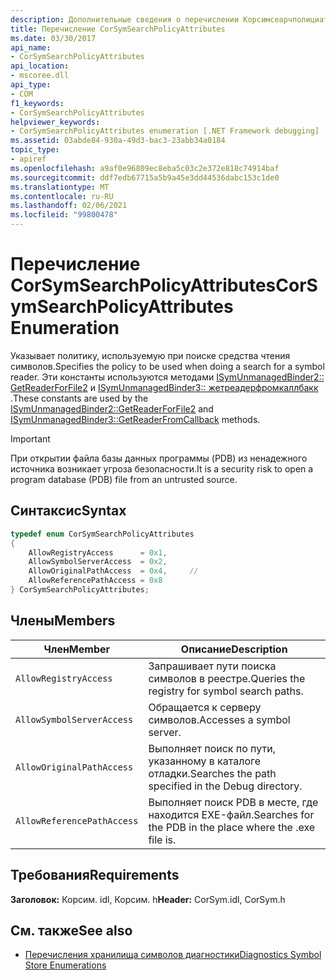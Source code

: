```yaml
---
description: Дополнительные сведения о перечислении Корсимсеарчполициаттрибутес
title: Перечисление CorSymSearchPolicyAttributes
ms.date: 03/30/2017
api_name:
- CorSymSearchPolicyAttributes
api_location:
- mscoree.dll
api_type:
- COM
f1_keywords:
- CorSymSearchPolicyAttributes
helpviewer_keywords:
- CorSymSearchPolicyAttributes enumeration [.NET Framework debugging]
ms.assetid: 03abde84-930a-49d3-bac3-23abb34a0184
topic_type:
- apiref
ms.openlocfilehash: a9af0e96809ec8eba5c03c2e372e818c74914baf
ms.sourcegitcommit: ddf7edb67715a5b9a45e3dd44536dabc153c1de0
ms.translationtype: MT
ms.contentlocale: ru-RU
ms.lasthandoff: 02/06/2021
ms.locfileid: "99800478"
---
```

# <a name="corsymsearchpolicyattributes-enumeration"></a><span data-ttu-id="a12a6-103">Перечисление CorSymSearchPolicyAttributes</span><span class="sxs-lookup"><span data-stu-id="a12a6-103">CorSymSearchPolicyAttributes Enumeration</span></span>

<span data-ttu-id="a12a6-104">Указывает политику, используемую при поиске средства чтения символов.</span><span class="sxs-lookup"><span data-stu-id="a12a6-104">Specifies the policy to be used when doing a search for a symbol reader.</span></span> <span data-ttu-id="a12a6-105">Эти константы используются методами [ISymUnmanagedBinder2:: GetReaderForFile2](isymunmanagedbinder2-getreaderforfile2-method.md) и [ISymUnmanagedBinder3:: жетреадерфромкаллбакк](isymunmanagedbinder3-getreaderfromcallback-method.md) .</span><span class="sxs-lookup"><span data-stu-id="a12a6-105">These constants are used by the [ISymUnmanagedBinder2::GetReaderForFile2](isymunmanagedbinder2-getreaderforfile2-method.md) and [ISymUnmanagedBinder3::GetReaderFromCallback](isymunmanagedbinder3-getreaderfromcallback-method.md) methods.</span></span>  
  
> [!IMPORTANT]
> <span data-ttu-id="a12a6-106">При открытии файла базы данных программы (PDB) из ненадежного источника возникает угроза безопасности.</span><span class="sxs-lookup"><span data-stu-id="a12a6-106">It is a security risk to open a program database (PDB) file from an untrusted source.</span></span>  
  
## <a name="syntax"></a><span data-ttu-id="a12a6-107">Синтаксис</span><span class="sxs-lookup"><span data-stu-id="a12a6-107">Syntax</span></span>  
  
```cpp  
typedef enum CorSymSearchPolicyAttributes  
{  
    AllowRegistryAccess      = 0x1,
    AllowSymbolServerAccess  = 0x2,  
    AllowOriginalPathAccess  = 0x4,     //
    AllowReferencePathAccess = 0x8  
} CorSymSearchPolicyAttributes;  
```  
  
## <a name="members"></a><span data-ttu-id="a12a6-108">Члены</span><span class="sxs-lookup"><span data-stu-id="a12a6-108">Members</span></span>  
  
|<span data-ttu-id="a12a6-109">Член</span><span class="sxs-lookup"><span data-stu-id="a12a6-109">Member</span></span>|<span data-ttu-id="a12a6-110">Описание</span><span class="sxs-lookup"><span data-stu-id="a12a6-110">Description</span></span>|  
|------------|-----------------|  
|`AllowRegistryAccess`|<span data-ttu-id="a12a6-111">Запрашивает пути поиска символов в реестре.</span><span class="sxs-lookup"><span data-stu-id="a12a6-111">Queries the registry for symbol search paths.</span></span>|  
|`AllowSymbolServerAccess`|<span data-ttu-id="a12a6-112">Обращается к серверу символов.</span><span class="sxs-lookup"><span data-stu-id="a12a6-112">Accesses a symbol server.</span></span>|  
|`AllowOriginalPathAccess`|<span data-ttu-id="a12a6-113">Выполняет поиск по пути, указанному в каталоге отладки.</span><span class="sxs-lookup"><span data-stu-id="a12a6-113">Searches the path specified in the Debug directory.</span></span>|  
|`AllowReferencePathAccess`|<span data-ttu-id="a12a6-114">Выполняет поиск PDB в месте, где находится EXE-файл.</span><span class="sxs-lookup"><span data-stu-id="a12a6-114">Searches for the PDB in the place where the .exe file is.</span></span>|  
  
## <a name="requirements"></a><span data-ttu-id="a12a6-115">Требования</span><span class="sxs-lookup"><span data-stu-id="a12a6-115">Requirements</span></span>  

 <span data-ttu-id="a12a6-116">**Заголовок:** Корсим. idl, Корсим. h</span><span class="sxs-lookup"><span data-stu-id="a12a6-116">**Header:** CorSym.idl, CorSym.h</span></span>  
  
## <a name="see-also"></a><span data-ttu-id="a12a6-117">См. также</span><span class="sxs-lookup"><span data-stu-id="a12a6-117">See also</span></span>

- [<span data-ttu-id="a12a6-118">Перечисления хранилища символов диагностики</span><span class="sxs-lookup"><span data-stu-id="a12a6-118">Diagnostics Symbol Store Enumerations</span></span>](diagnostics-symbol-store-enumerations.md)
